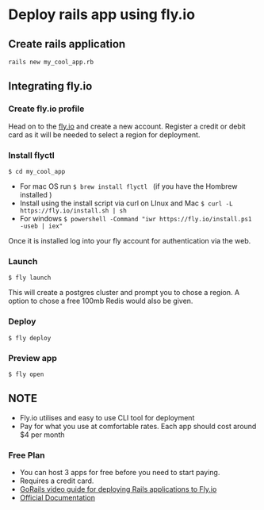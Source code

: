 # Deploy rails app using fly.io

## Create rails application

`rails new my_cool_app.rb`

## Integrating fly.io

### Create fly.io profile

Head on to the [fly.io](https://fly.io) and create a new account. Register a credit or debit card as it will be needed to select a region for deployment.

### Install flyctl

`$ cd my_cool_app `

- For mac OS run `$ brew install flyctl ` (if you have the Hombrew installed )
- Install using the install script via curl on LInux and Mac `$ curl -L https://fly.io/install.sh | sh `
- For windows
  `$ powershell -Command "iwr https://fly.io/install.ps1 -useb | iex" `

Once it is installed log into your fly account for authentication via the web.

### Launch

`$ fly launch `

This will create a postgres cluster and prompt you to chose a region. A option to chose a free 100mb Redis would also be given.

### Deploy

`$ fly deploy `

### Preview app

`$ fly open `

## NOTE

- Fly.io utilises and easy to use CLI tool for deployment
- Pay for what you use at comfortable rates. Each app should cost around $4 per month

### Free Plan

- You can host 3 apps for free before you need to start paying.
- Requires a credit card.
- [GoRails video guide for deploying Rails applications to Fly.io](https://www.youtube.com/watch?v=6Zp9y8nF5rE&)
- [Official Documentation](https://fly.io/docs/)
